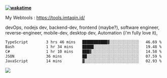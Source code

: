 **[![wakatime](https://wakatime.com/badge/user/87646243-158a-4241-a3cb-668e1fa2dbb8.svg)](https://wakatime.com/@87646243-158a-4241-a3cb-668e1fa2dbb8?style=plastic)**


My Webtools : https://tools.imtaqin.id/


devOps, nodejs dev, backend-dev, frontend (maybe?), software engineer, reverse-engineer, mobile-dev, desktop dev, Automation (i'm fully love it), 

<!--START_SECTION:waka-->

```txt
TypeScript        3 hrs 46 mins   ███████████▓░░░░░░░░░░░░░   46.69 %
Bash              1 hr 34 mins    █████░░░░░░░░░░░░░░░░░░░░   19.48 %
C#                1 hr 10 mins    ███▓░░░░░░░░░░░░░░░░░░░░░   14.58 %
JSON              36 mins         ██░░░░░░░░░░░░░░░░░░░░░░░   07.59 %
JavaScript        14 mins         ▓░░░░░░░░░░░░░░░░░░░░░░░░   02.93 %
```

<!--END_SECTION:waka-->

<img src="https://github-readme-activity-graph-fjqz177.vercel.app/graph?username=fdciabdul&theme=github-dark"/>
